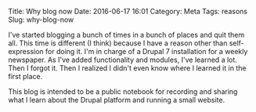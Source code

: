 Title: Why blog now
Date: 2016-06-17 16:01
Category: Meta
Tags: reasons
Slug: why-blog-now

I've started blogging a bunch of times in a bunch of places and quit them all. This time
is different (I think) because I have a reason other than self-expression for doing it.
I'm in charge of a Drupal 7 installation for a weekly newspaper. As I've added functionality 
and modules, I've learned a lot. Then I forgot it. Then I realized I didn't even know where
I learned it in the first place.

This blog is intended to be a public notebook for recording and sharing what I learn about 
the Drupal platform and running a small website.
